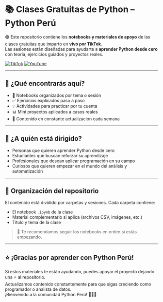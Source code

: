 # 📚 Clases Gratuitas de Python – Python Perú

🟢 Este repositorio contiene los **notebooks y materiales de apoyo** de las clases gratuitas que imparto en **vivo por TikTok**.  
Las sesiones están diseñadas para ayudarte a **aprender Python desde cero** con teoría, ejercicios guiados y proyectos reales.

[![TikTok](https://img.shields.io/badge/TikTok-@perupython-black?style=flat&logo=tiktok)](https://www.tiktok.com/@perupython)
[![YouTube](https://img.shields.io/badge/YouTube-Clases%20grabadas-red?style=flat&logo=youtube)](https://www.youtube.com/@perupython)


---

## 📘 ¿Qué encontrarás aquí?

- 📂 Notebooks organizados por tema o sesión  
- ✅ Ejercicios explicados paso a paso  
- 💡 Actividades para practicar por tu cuenta  
- 📊 Mini proyectos aplicados a casos reales  
- 🔁 Contenido en constante actualización cada semana



---

## 🎯 ¿A quién está dirigido?

- Personas que quieren aprender Python desde cero  
- Estudiantes que buscan reforzar su aprendizaje  
- Profesionales que desean aplicar programación en su campo  
- Curiosos que quieren empezar en el mundo del análisis y automatización



---


## 📂 Organización del repositorio

El contenido está dividido por carpetas y sesiones. Cada carpeta contiene:

- El notebook `.ipynb` de la clase
- Material complementario si aplica (archivos CSV, imágenes, etc.)
- Título y tema de la clase

> 📌 Te recomendamos seguir los notebooks en orden si estás empezando.



---

## ⭐ ¡Gracias por aprender con Python Perú!

Si estos materiales te están ayudando, puedes apoyar el proyecto dejando una ⭐ al repositorio.  
Actualizamos contenido constantemente para que sigas creciendo como programador o analista de datos.  
¡Bienvenido a la comunidad Python Perú! 🐍🇵🇪
